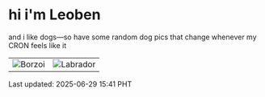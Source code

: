 # hi i'm Leoben

and i like dogs—so have some random dog pics that change whenever my CRON feels like it

|  |  |
|--------|----------|
| ![Borzoi](https://random-dog-vercel.vercel.app/api/random-borzoi?v=1751182914) | ![Labrador](https://random-dog-vercel.vercel.app/api/random-labrador?v=1751182914) |

Last updated: 2025-06-29 15:41 PHT
